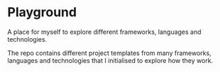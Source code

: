 # Playground

A place for myself to explore different frameworks, languages and technologies.

The repo contains different project templates from many frameworks, languages and technologies that I initialised to explore how they work.
